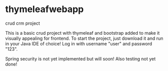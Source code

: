 # thymeleafwebapp
crud crm project

This is a basic crud project with thymeleaf and bootstrap added to make it visually appealing for frontend. 
To start the project, just download it and run in your Java IDE of choice! 
Log in with username "user" and password "123". 

Spring security is not yet implemented but will soon!
Also testing not yet done!
